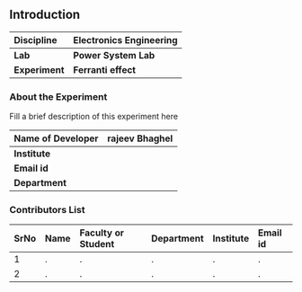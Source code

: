 ## Introduction


<b>Discipline | <b>Electronics Engineering
:--|:--|
<b> Lab | <b> Power System Lab
<b> Experiment|     <b> Ferranti effect

### About the Experiment 

Fill a brief description of this experiment here

<b>Name of Developer | <b> rajeev Bhaghel 
:--|:--|
<b> Institute | <b>  
<b> Email id|     <b>  
<b> Department |  

### Contributors List

SrNo | Name | Faculty or Student | Department| Institute | Email id
:--|:--|:--|:--|:--|:--|
1 | . | . | . | . | .
2 | . | . | . | . | .
